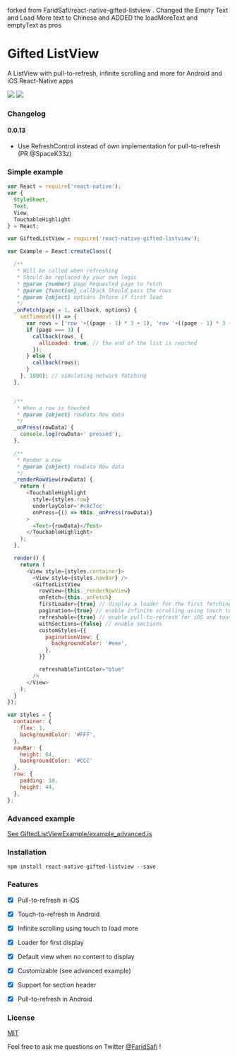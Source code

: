 forked from FaridSafi/react-native-gifted-listview . Changed the Empty Text and Load More text to Chinese and ADDED the loadMoreText and emptyText as pros

# Gifted ListView

A ListView with pull-to-refresh, infinite scrolling and more for Android and iOS React-Native apps


![](https://raw.githubusercontent.com/FaridSafi/react-native-gifted-listview/master/Captures/ios_refresh_page_demo.gif)
![](https://raw.githubusercontent.com/FaridSafi/react-native-gifted-listview/master/Captures/android_refresh_page_demo.gif)


### Changelog
#### 0.0.13
- Use RefreshControl instead of own implementation for pull-to-refresh (PR @SpaceK33z)



### Simple example


```js
var React = require('react-native');
var {
  StyleSheet,
  Text,
  View,
  TouchableHighlight
} = React;

var GiftedListView = require('react-native-gifted-listview');

var Example = React.createClass({

  /**
   * Will be called when refreshing
   * Should be replaced by your own logic
   * @param {number} page Requested page to fetch
   * @param {function} callback Should pass the rows
   * @param {object} options Inform if first load
   */
  _onFetch(page = 1, callback, options) {
    setTimeout(() => {
      var rows = ['row '+((page - 1) * 3 + 1), 'row '+((page - 1) * 3 + 2), 'row '+((page - 1) * 3 + 3)];
      if (page === 3) {
        callback(rows, {
          allLoaded: true, // the end of the list is reached
        });
      } else {
        callback(rows);
      }
    }, 1000); // simulating network fetching
  },


  /**
   * When a row is touched
   * @param {object} rowData Row data
   */
  _onPress(rowData) {
    console.log(rowData+' pressed');
  },

  /**
   * Render a row
   * @param {object} rowData Row data
   */
  _renderRowView(rowData) {
    return (
      <TouchableHighlight
        style={styles.row}
        underlayColor='#c8c7cc'
        onPress={() => this._onPress(rowData)}
      >
        <Text>{rowData}</Text>
      </TouchableHighlight>
    );
  },

  render() {
    return (
      <View style={styles.container}>
        <View style={styles.navBar} />
        <GiftedListView
          rowView={this._renderRowView}
          onFetch={this._onFetch}
          firstLoader={true} // display a loader for the first fetching
          pagination={true} // enable infinite scrolling using touch to load more
          refreshable={true} // enable pull-to-refresh for iOS and touch-to-refresh for Android
          withSections={false} // enable sections
          customStyles={{
            paginationView: {
              backgroundColor: '#eee',
            },
          }}

          refreshableTintColor="blue"
        />
      </View>
    );
  }
});

var styles = {
  container: {
    flex: 1,
    backgroundColor: '#FFF',
  },
  navBar: {
    height: 64,
    backgroundColor: '#CCC'
  },
  row: {
    padding: 10,
    height: 44,
  },
};
```


### Advanced example

[See GiftedListViewExample/example_advanced.js](GiftedListViewExample/example_advanced.js)


### Installation

```npm install react-native-gifted-listview --save```


### Features
- [x] Pull-to-refresh in iOS
- [x] Touch-to-refresh in Android
- [x] Infinite scrolling using touch to load more
- [x] Loader for first display
- [x] Default view when no content to display
- [x] Customizable (see advanced example)
- [x] Support for section header
- [x] Pull-to-refresh in Android



### License

[MIT](LICENSE.md)


Feel free to ask me questions on Twitter [@FaridSafi](https://www.twitter.com/FaridSafi) !
